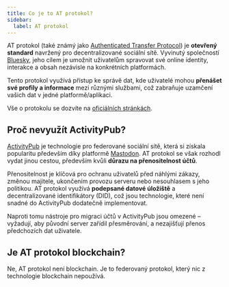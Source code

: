 ```yaml
---
title: Co je to AT protokol?
sidebar:
  label: AT protokol
---
```


AT protokol (také známý jako [Authenticated Transfer Protocol](https://atproto.com/)) je **otevřený standard** navržený
pro decentralizované sociální sítě. Vyvinutý společností [Bluesky](https://bsky.app), jeho cílem je umožnit uživatelům
spravovat své online identity, interakce a obsah nezávisle na konkrétních platformách.

Tento protokol využívá přístup ke správě dat, kde uživatelé mohou **přenášet své profily a informace** mezi různými
službami, což zabraňuje uzamčení vašich dat v jedné platformě/aplikaci.

Vše o protokolu se dozvíte na [oficiálních stránkách](https://atproto.com/).

## Proč nevyužít ActivityPub?

[ActivityPub](https://en.wikipedia.org/wiki/ActivityPub) je technologie pro federované sociální sítě, která si získala
popularitu především díky platformě [Mastodon](https://joinmastodon.org/). AT protokol se však rozhodl vydat jinou
cestou, především kvůli **důrazu na přenositelnost účtů**.

Přenositelnost je klíčová pro ochranu uživatelů před náhlými zákazy, změnou majitele, ukončením provozu serveru nebo
nesouhlasem s jeho politikou. AT protokol využívá **podepsané datové úložiště** a decentralizované identifikátory (DID),
což jsou technologie, které není snadné do ActivityPub dodatečně implementovat.

Naproti tomu nástroje pro migraci účtů v ActivityPub jsou omezené – vyžadují, aby původní server zařídil přesměrování, a
nezajišťují přenos předchozích dat uživatele.

## Je AT protokol blockchain?

Ne, AT protokol není blockchain. Je to federovaný protokol, který nic z technologie blockchain nepoužívá.


